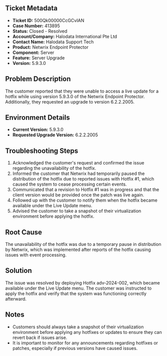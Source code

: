 ## Ticket Metadata
- **Ticket ID:** 500Qk00000CcGCvIAN
- **Case Number:** 413895
- **Status:** Closed - Resolved
- **Account/Company:** Halodata International Pte Ltd
- **Contact Name:** Halodata Support Tech
- **Product:** Netwrix Endpoint Protector
- **Component:** Server
- **Feature:** Server Upgrade
- **Version:** 5.9.3.0

## Problem Description
The customer reported that they were unable to access a live update for a hotfix while using version 5.9.3.0 of the Netwrix Endpoint Protector. Additionally, they requested an upgrade to version 6.2.2.2005.

## Environment Details
- **Current Version:** 5.9.3.0
- **Requested Upgrade Version:** 6.2.2.2005

## Troubleshooting Steps
1. Acknowledged the customer's request and confirmed the issue regarding the unavailability of the hotfix.
2. Informed the customer that Netwrix had temporarily paused the distribution of the hotfix due to reported issues with Hotfix #1, which caused the system to cease processing certain events.
3. Communicated that a revision to Hotfix #1 was in progress and that the client version would be provided once the patch was live again.
4. Followed up with the customer to notify them when the hotfix became available under the Live Update menu.
5. Advised the customer to take a snapshot of their virtualization environment before applying the hotfix.

## Root Cause
The unavailability of the hotfix was due to a temporary pause in distribution by Netwrix, which was implemented after reports of the hotfix causing issues with event processing.

## Solution
The issue was resolved by deploying Hotfix adv-2024-002, which became available under the Live Update menu. The customer was instructed to apply the hotfix and verify that the system was functioning correctly afterward.

## Notes
- Customers should always take a snapshot of their virtualization environment before applying any hotfixes or updates to ensure they can revert back if issues arise.
- It is important to monitor for any announcements regarding hotfixes or patches, especially if previous versions have caused issues.